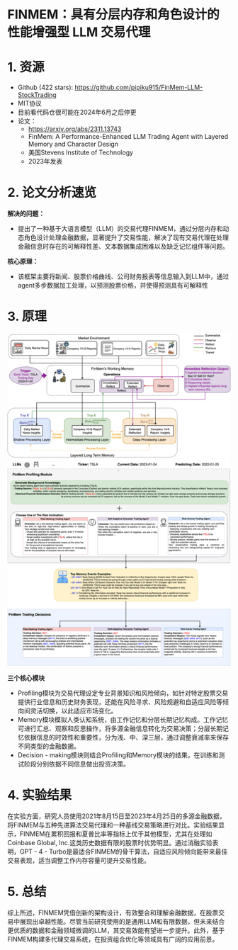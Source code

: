 # FINMEM：具有分层内存和角色设计的性能增强型 LLM 交易代理

# 1. 资源

- Github (422 stars): https://github.com/pipiku915/FinMem-LLM-StockTrading
- MIT协议
- 目前看代码仓很可能在2024年6月之后停更
- 论文：
  - https://arxiv.org/abs/2311.13743
  - FinMem: A Performance-Enhanced LLM Trading Agent with Layered Memory and Character Design
  - 美国Stevens Institute of Technology
  - 2023年发表

# 2. 论文分析速览

**解决的问题：**
- 提出了一种基于大语言模型（LLM）的交易代理FINMEM，通过分层内存和动态角色设计处理金融数据，显著提升了交易性能，解决了现有交易代理在处理金融信息时存在的可解释性差、文本数据集成困难以及缺乏记忆组件等问题。

**核心原理：**
- 该框架主要将新闻、股票价格曲线、公司财务报表等信息输入到LLM中，通过agent多步数据加工处理，以预测股票价格，并使得预测具有可解释性

# 3. 原理

![](.01_FinMem-LLM-股票交易解读_images/原理图1.png)
![](.01_FinMem-LLM-股票交易_images/原理图.png)

**三个核心模块**
- Profiling模块为交易代理设定专业背景知识和风险倾向，如针对特定股票交易提供行业信息和历史财务表现，还能在风险寻求、风险规避和自适应风险等倾向间灵活切换，以此适应市场变化。
- Memory模块模拟人类认知系统，由工作记忆和分层长期记忆构成。工作记忆可进行汇总、观察和反思操作，将多源金融信息转化为交易决策；分层长期记忆依据信息的时效性和重要性，分为浅、中、深三层，通过调整衰减率来保存不同类型的金融数据。
- Decision - making模块则结合Profiling和Memory模块的结果，在训练和测试阶段分别依据不同信息做出投资决策。

# 4. 实验结果
在实验方面，研究人员使用2021年8月15日至2023年4月25日的多源金融数据，将FINMEM与五种先进算法交易代理和一种基线交易策略进行对比。实验结果显示，FINMEM在累积回报和夏普比率等指标上优于其他模型，尤其在处理如Coinbase Global, Inc.这类历史数据有限的股票时优势明显。通过消融实验表明，GPT - 4 - Turbo是最适合FINMEM的骨干算法，自适应风险倾向能带来最佳交易表现，适当调整工作内存容量可提升交易性能。

# 5. 总结
综上所述，FINMEM凭借创新的架构设计，有效整合和理解金融数据，在股票交易中展现出卓越性能。尽管当前研究使用的是通用LLM和有限数据，但未来结合更优质的数据和金融领域微调的LLM，其交易效能有望进一步提升。此外，基于FINMEM构建多代理交易系统，在投资组合优化等领域具有广阔的应用前景。 